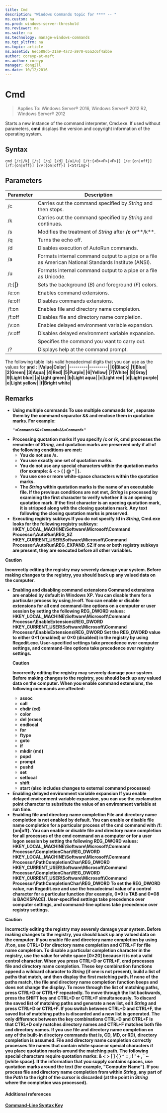 ```yaml
---
title: Cmd
description: "Windows Commands topic for **** -- "
ms.custom: na
ms.prod: windows-server-threshold
ms.reviewer: na
ms.suite: na
ms.technology: manage-windows-commands
ms.tgt_pltfrm: na
ms.topic: article
ms.assetid: 6ec588db-31a9-4a73-a970-65a2c6f4abbe
author: coreyp-at-msft
ms.author: coreyp
manager: dongill
ms.date: 10/12/2016
---
```


# Cmd

>Applies To: Windows Server&reg; 2016, Windows Server&reg; 2012 R2, Windows Server&reg; 2012

Starts a new instance of the command interpreter, Cmd.exe. If used without parameters, **cmd** displays the version and copyright information of the operating system.
## Syntax
```
cmd [/c|/k] [/s] [/q] [/d] [/a|/u] [/t:{<B><F>|<F>}] [/e:{on|off}] [/f:{on|off}] [/v:{on|off}] [<String>]
```
## Parameters
|Parameter|Description|
|-------------|---------------|
|/c|Carries out the command specified by *String* and then stops.|
|/k|Carries out the command specified by *String* and continues.|
|/s|Modifies the treatment of *String* after **/c** or**/k**.|
|/q|Turns the echo off.|
|/d|Disables execution of AutoRun commands.|
|/a|Formats internal command output to a pipe or a file as American National Standards Institute (ANSI).|
|/u|Formats internal command output to a pipe or a file as Unicode.|
|/t:{<B><F>&#124;<F>}|Sets the background (*B*) and foreground (*F*) colors.|
|/e:on|Enables command extensions.|
|/e:off|Disables commands extensions.|
|/f:on|Enables file and directory name completion.|
|/f:off|Disables file and directory name completion.|
|/v:on|Enables delayed environment variable expansion.|
|/v:off|Disables delayed environment variable expansion.|
|<String>|Specifies the command you want to carry out.|
|/?|Displays help at the command prompt.|
The following table lists valid hexadecimal digits that you can use as the values for <B> and <F>:
|Value|Color|
|---------|---------|
|0|Black|
|1|Blue|
|2|Green|
|3|Aqua|
|4|Red|
|5|Purple|
|6|Yellow|
|7|White|
|8|Gray|
|9|Light blue|
|a|Light green|
|b|Light aqua|
|c|Light red|
|d|Light purple|
|e|Light yellow|
|f|Bright white|
## Remarks
-   Using multiple commands
    To use multiple commands for <String>, separate them by the command separator **&&** and enclose them in quotation marks. For example:
    ```
    "<Command>&&<Command>&&<Command>"
    ```
-   Processing quotation marks
    If you specify **/c** or **/k**, **cmd** processes the remainder of *String,* and quotation marks are preserved only if all of the following conditions are met:
    -   You do not use **/s**.
    -   You use exactly one set of quotation marks.
    -   You do not use any special characters within the quotation marks (for example: & < > ( ) @ ^ | ).
    -   You use one or more white-space characters within the quotation marks.
    -   The *String* within quotation marks is the name of an executable file.
    If the previous conditions are not met, *String* is processed by examining the first character to verify whether it is an opening quotation mark. If the first character is an opening quotation mark, it is stripped along with the closing quotation mark. Any text following the closing quotation marks is preserved.
-   Executing registry subkeys
    If you do not specify **/d** in *String*, Cmd.exe looks for the following registry subkeys:
    **HKEY_LOCAL_MACHINE\Software\Microsoft\Command Processor\AutoRun\REG_SZ**
    **HKEY_CURRENT_USER\Software\Microsoft\Command Processor\AutoRun\REG_EXPAND_SZ**
    If one or both registry subkeys are present, they are executed before all other variables.
> [!CAUTION]
> Incorrectly editing the registry may severely damage your system. Before making changes to the registry, you should back up any valued data on the computer.
-   Enabling and disabling command extensions
    Command extensions are enabled by default in Windows XP. You can disable them for a particular process by using **/e:off**. You can enable or disable extensions for all **cmd** command-line options on a computer or user session by setting the following **REG_DWORD** values:
    **HKEY_LOCAL_MACHINE\Software\Microsoft\Command Processor\EnableExtensions\REG_DWORD**
    **HKEY_CURRENT_USER\Software\Microsoft\Command Processor\EnableExtensions\REG_DWORD**
    Set the **REG_DWORD** value to either **0×1** (enabled) or **0×0** (disabled) in the registry by using Regedit.exe. User-specified settings take precedence over computer settings, and command-line options take precedence over registry settings.
    > [!CAUTION]
    > Incorrectly editing the registry may severely damage your system. Before making changes to the registry, you should back up any valued data on the computer.
    When you enable command extensions, the following commands are affected:
    -   **assoc**
    -   **call**
    -   **chdir (cd)**
    -   **color**
    -   **del (erase)**
    -   **endlocal**
    -   **for**
    -   **ftype**
    -   **goto**
    -   **if**
    -   **mkdir (md)**
    -   **popd**
    -   **prompt**
    -   **pushd**
    -   **set**
    -   **setlocal**
    -   **shift**
    -   **start** (also includes changes to external command processes)
-   Enabling delayed environment variable expansion
    If you enable delayed environment variable expansion, you can use the exclamation point character to substitute the value of an environment variable at run time.
-   Enabling file and directory name completion
    File and directory name completion is not enabled by default. You can enable or disable file name completion for a particular process of the **cmd** command with **/f:**{**on**|**off**}. You can enable or disable file and directory name completion for all processes of the **cmd** command on a computer or for a user logon session by setting the following **REG_DWORD** values:
    **HKEY_LOCAL_MACHINE\Software\Microsoft\Command Processor\CompletionChar\REG_DWORD**
    **HKEY_LOCAL_MACHINE\Software\Microsoft\Command Processor\PathCompletionChar\REG_DWORD**
    **HKEY_CURRENT_USER\Software\Microsoft\Command Processor\CompletionChar\REG_DWORD**
    **HKEY_CURRENT_USER\Software\Microsoft\Command Processor\PathCompletionChar\REG_DWORD**
    To set the **REG_DWORD** value, run Regedit.exe and use the hexadecimal value of a control character for a particular function (for example, **0×9** is TAB and **0×08** is BACKSPACE). User-specified settings take precedence over computer settings, and command-line options take precedence over registry settings.
> [!CAUTION]
> Incorrectly editing the registry may severely damage your system. Before making changes to the registry, you should back up any valued data on the computer.
If you enable file and directory name completion by using **/f:on**, use CTRL+D for directory name completion and CTRL+F for file name completion. To disable a particular completion character in the registry, use the value for white space [**0×20**] because it is not a valid control character.
When you press CTRL+D or CTRL+F, **cmd** processes file and directory name completion. These key combination functions append a wildcard character to *String* (if one is not present), build a list of paths that match, and then display the first matching path. If none of the paths match, the file and directory name completion function beeps and does not change the display. To move through the list of matching paths, press CTRL+D or CTRL+F repeatedly. To move through the list backwards, press the SHIFT key and CTRL+D or CTRL+F simultaneously. To discard the saved list of matching paths and generate a new list, edit *String* and press CTRL+D or CTRL+F. If you switch between CTRL+D and CTRL+F, the saved list of matching paths is discarded and a new list is generated. The only difference between the key combinations CTRL+D and CTRL+F is that CTRL+D only matches directory names and CTRL+F matches both file and directory names. If you use file and directory name completion on any of the built-in directory commands that is, **CD**, **MD**, or **RD**), directory completion is assumed.
File and directory name completion correctly processes file names that contain white space or special characters if you place quotation marks around the matching path.
The following special characters require quotation marks: & < > [ ] { } ^ = ; ! ' + , ` ~ [white space].
If the information that you supply contains spaces, use quotation marks around the text (for example, "Computer Name").
If you process file and directory name completion from within *String*, any part of the *Path* to the right of the cursor is discarded (at the point in *String* where the completion was processed).
#### Additional references
[Command-Line Syntax Key](Command-Line-Syntax-Key.md)
